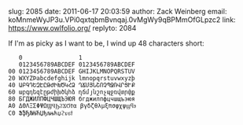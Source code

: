 slug:    2085
date:    2011-06-17 20:03:59
author:  Zack Weinberg
email:   koMnmeWyJP3u.VPi0qxtqbmBvnqaj.0vMgWy9qBPMmOfGLpzc2
link:     https://www.owlfolio.org/
replyto: 2084

If I'm as picky as I want to be, I wind up 48 characters short:

       0                1
       0123456789ABCDEF 0123456789ABCDEF
    00 0123456789ABCDEF GHIJKLMNOPQRSTUV
    20 WXYZÞabcdefghijk lmnopqrstuvwxyzþ
    40 ԱԲԳԴԵԶԷԸԹԺԻԽԾԿՀՁ ՂՃՄՅՆՇՈՉՊՋՌՎՐՑՒՔ
    60 աբգդեզէըթժիխծկհձ ղճմյնշոչպջռվտրփք
    80 БГДЖИЛПФЦЧШЩЪЭЮЯ бгджилпфцчшщъэюя
    A0 ΔΘΛΞΣΦΨΩϢϤϦϨϪϬϮα βγδζθλμξπσφχψϣϥϧ
    C0 ՖֆЂЉЊЋЏђљњћџϩϫϭϯ
